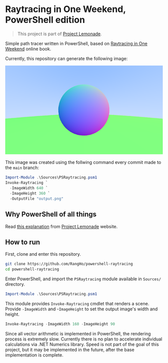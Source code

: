 # Raytracing in One Weekend, PowerShell edition

> This project is part of [Project Lemonade](https://rangho.dev/project-lemonade).

Simple path tracer written in PowerShell, based on [Raytracing in One Weekend][1]
online book.

Currently, this repository can generate the following image:

<p align="center">
  <img alt="Preview image" src="https://github.com/RangHo/powershell-raytracing/blob/result/output.png?raw=true" />
</p>

This image was created using the follwing command every commit made to the `main`
branch:

```powershell
Import-Module .\Sources\PSRaytracing.psm1
Invoke-Raytracing `
  -ImageWidth 640 `
  -ImageHeight 360 `
  -OutputFile "output.png"
```

## Why PowerShell of all things

Read [this explanation][2] from [Project Lemonade][3] website.

## How to run

First, clone and enter this repository.

```sh
git clone https://github.com/RangHo/powershell-raytracing
cd powershell-raytracing
```

Enter PowerShell, and import the `PSRaytracing` module available in `Sources/` directory.

```powershell
Import-Module .\Sources\PSRaytracing.psm1
```

This module provides `Invoke-Raytracing` cmdlet that renders a scene.
Provide `-ImageWidth` and -`ImageHeight` to set the output image's width and height.

```powershell
Invoke-Raytracing -ImageWidth 160 -ImageHeight 90
```

Since all vector arithmetic is implemented in PowerShell, the rendering process is
extremely slow.
Currently there is no plan to accelerate individual calculations via .NET Numerics
library.
Speed is not part of the goal of this project, but it may be implemented in the future,
after the base implementation is complete.

[1]: https://raytracing.github.io/books/RayTracingInOneWeekend.html
[2]: https://rangho.dev/project-lemonade/#okay-but-why-these-languages
[3]: https://github.com/RangHo/project-lemonade
